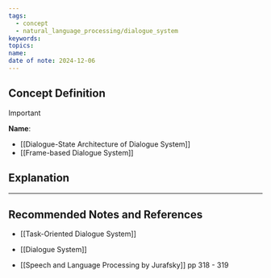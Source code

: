 ```yaml
---
tags:
  - concept
  - natural_language_processing/dialogue_system
keywords: 
topics: 
name: 
date of note: 2024-12-06
---
```


## Concept Definition

>[!important]
>**Name**: 



- [[Dialogue-State Architecture of Dialogue System]]
- [[Frame-based Dialogue System]]

## Explanation





-----------
##  Recommended Notes and References

- [[Task-Oriented Dialogue System]]
- [[Dialogue System]]


- [[Speech and Language Processing by Jurafsky]] pp 318 - 319
